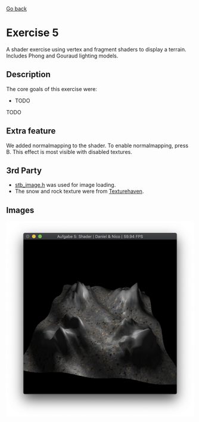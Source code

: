 [Go back](../)

# Exercise 5
A shader exercise using vertex and fragment shaders to display a terrain. 
Includes Phong and Gouraud lighting models.

## Description
The core goals of this exercise were:
* TODO

TODO

## Extra feature
We added normalmapping to the shader. To enable normalmapping, press B. This effect is most visible with disabled textures.

## 3rd Party
* [stb_image.h](https://github.com/nothings/stb) was used for image loading.
* The snow and rock texture were from [Texturehaven](https://texturehaven.com/textures/).

## Images
![First Image](img1.png "TODO")
